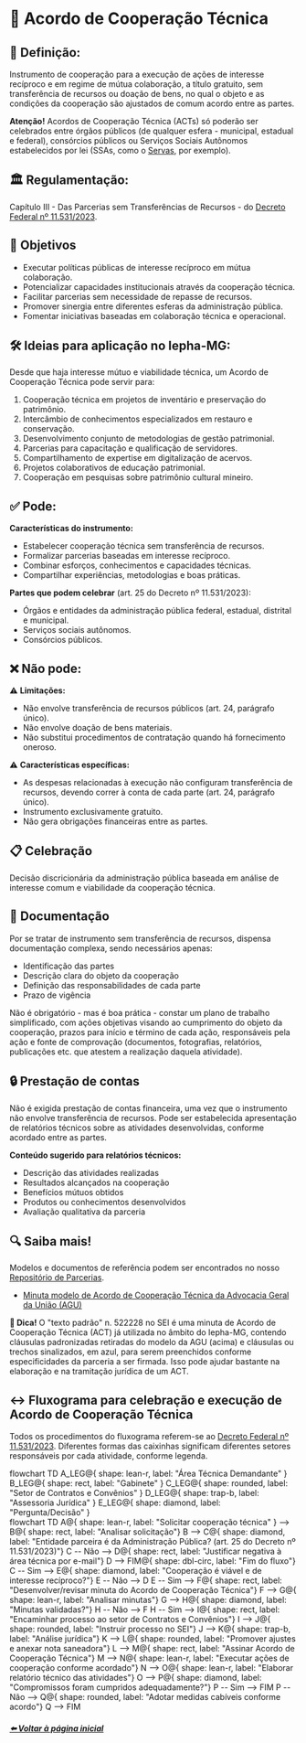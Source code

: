 # 🤝 Acordo de Cooperação Técnica

## 📌 Definição:
Instrumento de cooperação para a execução de ações de interesse recíproco e em regime de mútua colaboração, a título gratuito, sem transferência de recursos ou doação de bens, no qual o objeto e as condições da cooperação são ajustados de comum acordo entre as partes.

**Atenção!** Acordos de Cooperação Técnica (ACTs) só poderão ser celebrados entre órgãos públicos (de qualquer esfera - municipal, estadual e federal), consórcios públicos ou Serviços Sociais Autônomos estabelecidos por lei (SSAs, como o [Servas](https://www.almg.gov.br/legislacao-mineira/texto/LEI/22607/2017/?cons=1), por exemplo).

## 🏛️ Regulamentação:
Capítulo III - Das Parcerias sem Transferências de Recursos - do [Decreto Federal nº 11.531/2023](https://www.planalto.gov.br/ccivil_03/_ato2023-2026/2023/decreto/d11531.htm).

## 🎯 Objetivos
- Executar políticas públicas de interesse recíproco em mútua colaboração.
- Potencializar capacidades institucionais através da cooperação técnica.
- Facilitar parcerias sem necessidade de repasse de recursos.
- Promover sinergia entre diferentes esferas da administração pública.
- Fomentar iniciativas baseadas em colaboração técnica e operacional.

## 🛠️ Ideias para aplicação no Iepha-MG:
Desde que haja interesse mútuo e viabilidade técnica, um Acordo de Cooperação Técnica pode servir para:

1. Cooperação técnica em projetos de inventário e preservação do patrimônio.
2. Intercâmbio de conhecimentos especializados em restauro e conservação.
3. Desenvolvimento conjunto de metodologias de gestão patrimonial.
4. Parcerias para capacitação e qualificação de servidores.
5. Compartilhamento de expertise em digitalização de acervos.
6. Projetos colaborativos de educação patrimonial.
7. Cooperação em pesquisas sobre patrimônio cultural mineiro.

## ✅ Pode:
**Características do instrumento:**
- Estabelecer cooperação técnica sem transferência de recursos.
- Formalizar parcerias baseadas em interesse recíproco.
- Combinar esforços, conhecimentos e capacidades técnicas.
- Compartilhar experiências, metodologias e boas práticas.

**Partes que podem celebrar** (art. 25 do Decreto nº 11.531/2023):
- Órgãos e entidades da administração pública federal, estadual, distrital e municipal.
- Serviços sociais autônomos.
- Consórcios públicos.

## ❌ Não pode:
⚠️ **Limitações:**  
- Não envolve transferência de recursos públicos (art. 24, parágrafo único).
- Não envolve doação de bens materiais.
- Não substitui procedimentos de contratação quando há fornecimento oneroso.

⚠️ **Características específicas:**  
- As despesas relacionadas à execução não configuram transferência de recursos, devendo correr à conta de cada parte (art. 24, parágrafo único).
- Instrumento exclusivamente gratuito.
- Não gera obrigações financeiras entre as partes.

## 📋 Celebração
Decisão discricionária da administração pública baseada em análise de interesse comum e viabilidade da cooperação técnica.

## 🪪 Documentação
Por se tratar de instrumento sem transferência de recursos, dispensa documentação complexa, sendo necessários apenas:
- Identificação das partes
- Descrição clara do objeto da cooperação
- Definição das responsabilidades de cada parte
- Prazo de vigência
 
Não é obrigatório - mas é boa prática - constar um plano de trabalho simplificado, com ações objetivas visando ao cumprimento do objeto da cooperação, prazos para início e término de cada ação, responsáveis pela ação e fonte de comprovação (documentos, fotografias, relatórios, publicações etc. que atestem a realização daquela atividade).

## 🔒 Prestação de contas
Não é exigida prestação de contas financeira, uma vez que o instrumento não envolve transferência de recursos. Pode ser estabelecida apresentação de relatórios técnicos sobre as atividades desenvolvidas, conforme acordado entre as partes.

**Conteúdo sugerido para relatórios técnicos:**
- Descrição das atividades realizadas
- Resultados alcançados na cooperação
- Benefícios mútuos obtidos
- Produtos ou conhecimentos desenvolvidos
- Avaliação qualitativa da parceria

## 🔍 Saiba mais!
Modelos e documentos de referência podem ser encontrados no nosso [Repositório de Parcerias](https://lucasfainblat.github.io/manual.appi/paginas/repositorio/README.html).
- [Minuta modelo de Acordo de Cooperação Técnica da Advocacia Geral da União (AGU)](https://www.gov.br/agu/pt-br/composicao/cgu/cgu/modelos/conveniosecongeneres/acordo-de-cooperacao-tecnica.pdf)

**🧩 Dica!** O "texto padrão" n. 522228 no SEI é uma minuta de Acordo de Cooperação Técnica (ACT) já utilizada no âmbito do Iepha-MG, contendo cláusulas padronizadas retiradas do modelo da AGU (acima) e cláusulas ou trechos sinalizados, em azul, para serem preenchidos conforme especificidades da parceria a ser firmada. Isso pode ajudar bastante na elaboração e na tramitação jurídica de um ACT.

## ↔️ Fluxograma para celebração e execução de Acordo de Cooperação Técnica
Todos os procedimentos do fluxograma referem-se ao [Decreto Federal nº 11.531/2023](https://www.planalto.gov.br/ccivil_03/_ato2023-2026/2023/decreto/d11531.htm). Diferentes formas das caixinhas significam diferentes setores responsáveis por cada atividade, conforme legenda.

<div class="mermaid">
flowchart TD
    A_LEG@{ shape: lean-r, label: "Área Técnica Demandante" }
    B_LEG@{ shape: rect, label: "Gabinete" }
    C_LEG@{ shape: rounded, label: "Setor de Contratos e Convênios" }
    D_LEG@{ shape: trap-b, label: "Assessoria Jurídica" }
    E_LEG@{ shape: diamond, label: "Pergunta/Decisão" }
</div>

<div class="mermaid">
flowchart TD
    A@{ shape: lean-r, label: "Solicitar cooperação técnica" } --> B@{ shape: rect, label: "Analisar solicitação"}
    B --> C@{ shape: diamond, label: "Entidade parceira é da Administração Pública? (art. 25 do Decreto nº 11.531/2023)"}
    C -- Não --> D@{ shape: rect, label: "Justificar negativa à área técnica por e-mail"}
    D --> FIM@{ shape: dbl-circ, label: "Fim do fluxo"}
    C -- Sim --> E@{ shape: diamond, label: "Cooperação é viável e de interesse recíproco?"}
    E -- Não --> D
    E -- Sim --> F@{ shape: rect, label: "Desenvolver/revisar minuta do Acordo de Cooperação Técnica"}
    F --> G@{ shape: lean-r, label: "Analisar minutas"}
    G --> H@{ shape: diamond, label: "Minutas validadas?"}
    H -- Não --> F
    H -- Sim --> I@{ shape: rect, label: "Encaminhar processo ao setor de Contratos e Convênios"}
    I --> J@{ shape: rounded, label: "Instruir processo no SEI"}
    J --> K@{ shape: trap-b, label: "Análise jurídica"}
    K --> L@{ shape: rounded, label: "Promover ajustes e anexar nota saneadora"}
    L --> M@{ shape: rect, label: "Assinar Acordo de Cooperação Técnica"}
    M --> N@{ shape: lean-r, label: "Executar ações de cooperação conforme acordado"}
    N --> O@{ shape: lean-r, label: "Elaborar relatório técnico das atividades"}
    O --> P@{ shape: diamond, label: "Compromissos foram cumpridos adequadamente?"}
    P -- Sim --> FIM
    P -- Não --> Q@{ shape: rounded, label: "Adotar medidas cabíveis conforme acordo"}
    Q --> FIM
</div>

<script type="module">
      import mermaid from 'https://cdn.jsdelivr.net/npm/mermaid@11/dist/mermaid.esm.min.mjs';
    
      mermaid.initialize({ startOnLoad: true });
</script>

##### [⬅️ Voltar à página inicial](https://lucasfainblat.github.io/manual.appi)
